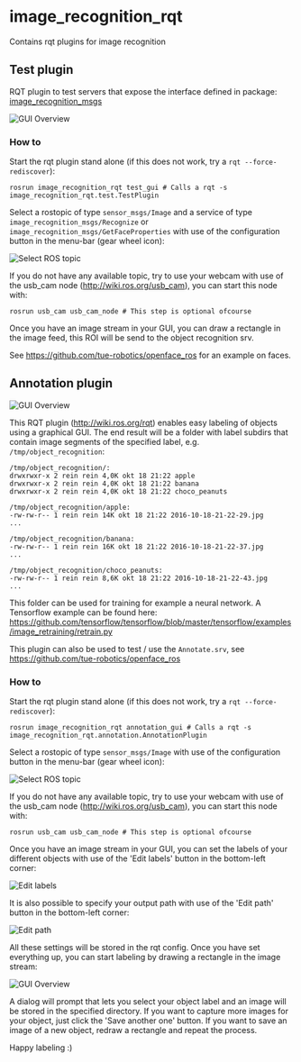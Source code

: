 # image_recognition_rqt

Contains rqt plugins for image recognition 

## Test plugin

RQT plugin to test servers that expose the interface defined in package: [image_recognition_msgs](https://github.com/tue-robotics/image_recognition/tree/master/image_recognition_msgs)

![GUI Overview](doc/img/test.png)

### How to 

Start the rqt plugin stand alone (if this does not work, try a `rqt --force-rediscover`):

    rosrun image_recognition_rqt test_gui # Calls a rqt -s image_recognition_rqt.test.TestPlugin
    
Select a rostopic of type `sensor_msgs/Image` and a service of type `image_recognition_msgs/Recognize` or `image_recognition_msgs/GetFaceProperties` with use of the configuration button in the menu-bar (gear wheel icon):

![Select ROS topic](doc/img/select_topic.png)

If you do not have any available topic, try to use your webcam with use of the usb_cam node (http://wiki.ros.org/usb_cam), you can start this node with:

    rosrun usb_cam usb_cam_node # This step is optional ofcourse
    
Once you have an image stream in your GUI, you can draw a rectangle in the image feed, this ROI will be send to the object recognition srv.

See https://github.com/tue-robotics/openface_ros for an example on faces.

## Annotation plugin

![GUI Overview](doc/img/choco_peanuts.png)

This RQT plugin (http://wiki.ros.org/rqt) enables easy labeling of objects using a graphical GUI. The end result will be a folder with label subdirs that contain image segments of the specified label, e.g. `/tmp/object_recognition`:

    /tmp/object_recognition/:
    drwxrwxr-x 2 rein rein 4,0K okt 18 21:22 apple
    drwxrwxr-x 2 rein rein 4,0K okt 18 21:22 banana
    drwxrwxr-x 2 rein rein 4,0K okt 18 21:22 choco_peanuts

    /tmp/object_recognition/apple:
    -rw-rw-r-- 1 rein rein 14K okt 18 21:22 2016-10-18-21-22-29.jpg
    ...

    /tmp/object_recognition/banana:
    -rw-rw-r-- 1 rein rein 16K okt 18 21:22 2016-10-18-21-22-37.jpg
    ...

    /tmp/object_recognition/choco_peanuts:
    -rw-rw-r-- 1 rein rein 8,6K okt 18 21:22 2016-10-18-21-22-43.jpg
    ...
    
This folder can be used for training for example a neural network. A Tensorflow example can be found here: https://github.com/tensorflow/tensorflow/blob/master/tensorflow/examples/image_retraining/retrain.py

This plugin can also be used to test / use the `Annotate.srv`, see https://github.com/tue-robotics/openface_ros

### How to 

Start the rqt plugin stand alone (if this does not work, try a `rqt --force-rediscover`):

    rosrun image_recognition_rqt annotation_gui # Calls a rqt -s image_recognition_rqt.annotation.AnnotationPlugin
    
Select a rostopic of type `sensor_msgs/Image` with use of the configuration button in the menu-bar (gear wheel icon):

![Select ROS topic](doc/img/select_topic.png)

If you do not have any available topic, try to use your webcam with use of the usb_cam node (http://wiki.ros.org/usb_cam), you can start this node with:

    rosrun usb_cam usb_cam_node # This step is optional ofcourse
    
Once you have an image stream in your GUI, you can set the labels of your different objects with use of the 'Edit labels' button in the bottom-left corner:

![Edit labels](doc/img/labels.png)

It is also possible to specify your output path with use of the 'Edit path' button in the bottom-left corner:

![Edit path](doc/img/select_path.png)

All these settings will be stored in the rqt config. Once you have set everything up, you can start labeling by drawing a rectangle in the image stream:

![GUI Overview](doc/img/choco_peanuts.png)

A dialog will prompt that lets you select your object label and an image will be stored in the specified directory. If you want to capture more images for your object, just click the 'Save another one' button. If you want to save an image of a new object, redraw a rectangle and repeat the process.

Happy labeling :)


    

